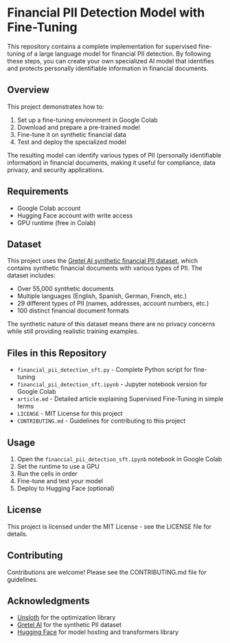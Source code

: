 # Financial PII Detection Model with Fine-Tuning

This repository contains a complete implementation for supervised fine-tuning of a large language model for financial PII detection. By following these steps, you can create your own specialized AI model that identifies and protects personally identifiable information in financial documents.

## Overview

This project demonstrates how to:
1. Set up a fine-tuning environment in Google Colab
2. Download and prepare a pre-trained model
3. Fine-tune it on synthetic financial data
4. Test and deploy the specialized model

The resulting model can identify various types of PII (personally identifiable information) in financial documents, making it useful for compliance, data privacy, and security applications.

## Requirements

- Google Colab account
- Hugging Face account with write access
- GPU runtime (free in Colab)

## Dataset

This project uses the [Gretel AI synthetic financial PII dataset](https://huggingface.co/datasets/gretelai/synthetic_pii_finance_multilingual), which contains synthetic financial documents with various types of PII. The dataset includes:
- Over 55,000 synthetic documents
- Multiple languages (English, Spanish, German, French, etc.)
- 29 different types of PII (names, addresses, account numbers, etc.)
- 100 distinct financial document formats

The synthetic nature of this dataset means there are no privacy concerns while still providing realistic training examples.

## Files in this Repository

- `financial_pii_detection_sft.py` - Complete Python script for fine-tuning
- `financial_pii_detection_sft.ipynb` - Jupyter notebook version for Google Colab
- `article.md` - Detailed article explaining Supervised Fine-Tuning in simple terms
- `LICENSE` - MIT License for this project
- `CONTRIBUTING.md` - Guidelines for contributing to this project

## Usage

1. Open the `financial_pii_detection_sft.ipynb` notebook in Google Colab
2. Set the runtime to use a GPU
3. Run the cells in order
4. Fine-tune and test your model
5. Deploy to Hugging Face (optional)

## License

This project is licensed under the MIT License - see the LICENSE file for details.

## Contributing

Contributions are welcome! Please see the CONTRIBUTING.md file for guidelines.

## Acknowledgments

- [Unsloth](https://github.com/unslothai/unsloth) for the optimization library
- [Gretel AI](https://gretel.ai) for the synthetic PII dataset
- [Hugging Face](https://huggingface.co) for model hosting and transformers library